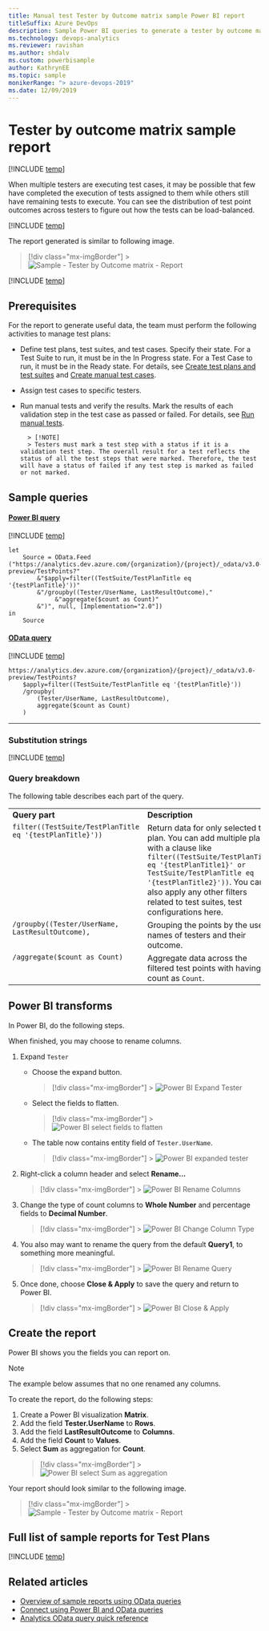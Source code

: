 ```yaml
---
title: Manual test Tester by Outcome matrix sample Power BI report
titleSuffix: Azure DevOps
description: Sample Power BI queries to generate a tester by outcome matrix report
ms.technology: devops-analytics
ms.reviewer: ravishan
ms.author: shdalv
ms.custom: powerbisample
author: KathrynEE
ms.topic: sample
monikerRange: "> azure-devops-2019"
ms.date: 12/09/2019
---
```


# Tester by outcome matrix sample report

[!INCLUDE [temp](../includes/version-azure-devops-cloud.md)]

When multiple testers are executing test cases, it may be possible that few have completed the execution of tests assigned to them while others still have remaining tests to execute. You can see the distribution of test point outcomes across testers to figure out how the tests can be load-balanced.

[!INCLUDE [temp](includes/preview-note.md)]

The report generated is similar to following image.

> [!div class="mx-imgBorder"] > ![Sample - Tester by Outcome matrix - Report](media/odatapowerbi-testerbyoutcome.png)

[!INCLUDE [temp](includes/sample-required-reading.md)]

## Prerequisites

For the report to generate useful data, the team must perform the following activities to manage test plans:

- Define test plans, test suites, and test cases. Specify their state. For a Test Suite to run, it must be in the In Progress state. For a Test Case to run, it must be in the Ready state. For details, see [Create test plans and test suites](../../test/create-a-test-plan.md) and [Create manual test cases](../../test/create-test-cases.md).
- Assign test cases to specific testers.
- Run manual tests and verify the results. Mark the results of each validation step in the test case as passed or failed. For details, see [Run manual tests](../../test/run-manual-tests.md).

      	> [!NOTE]
      	> Testers must mark a test step with a status if it is a validation test step. The overall result for a test reflects the status of all the test steps that were marked. Therefore, the test will have a status of failed if any test step is marked as failed or not marked.

## Sample queries

#### [Power BI query](#tab/powerbi/)

[!INCLUDE [temp](includes/sample-powerbi-query.md)]

```
let
    Source = OData.Feed ("https://analytics.dev.azure.com/{organization}/{project}/_odata/v3.0-preview/TestPoints?"
        &"$apply=filter((TestSuite/TestPlanTitle eq '{testPlanTitle}'))"
        &"/groupby((Tester/UserName, LastResultOutcome),"
             &"aggregate($count as Count)"
        &")", null, [Implementation="2.0"])
in
    Source
```

#### [OData query](#tab/odata/)

[!INCLUDE [temp](includes/sample-odata-query.md)]

```
https://analytics.dev.azure.com/{organization}/{project}/_odata/v3.0-preview/TestPoints?
    $apply=filter((TestSuite/TestPlanTitle eq '{testPlanTitle}'))
    /groupby(
        (Tester/UserName, LastResultOutcome),
        aggregate($count as Count)
    )
```

---

### Substitution strings

[!INCLUDE [temp](includes/sample-query-substitutions-3.md)]

### Query breakdown

The following table describes each part of the query.

<table width="90%">
<tbody valign="top">
<tr><td width="25%"><b>Query part</b></td><td><b>Description</b></td><tr>
<tr><td><code>filter((TestSuite/TestPlanTitle eq '{testPlanTitle}')) </code></td><td>Return data for only selected test plan. You can add multiple plans with a clause like <code>filter((TestSuite/TestPlanTitle eq '{testPlanTitle1}' or TestSuite/TestPlanTitle eq '{testPlanTitle2}'))</code>. You can also apply any other filters related to test suites, test configurations here.</td><tr>
<tr><td><code>/groupby((Tester/UserName, LastResultOutcome),</code></td><td>Grouping the points by the user names of testers and their outcome.</td><tr>
<tr><td><code>/aggregate($count as Count)</code></td><td>Aggregate data across the filtered test points with having count as <code>Count</code>.</td><tr>
</tbody>
</table>

## Power BI transforms

In Power BI, do the following steps.

When finished, you may choose to rename columns.

1. Expand <code>Tester</code>

   - Choose the expand button.

     > [!div class="mx-imgBorder"] > ![Power BI Expand Tester](media/powerbi-expand-tester.png)

   - Select the fields to flatten.

     > [!div class="mx-imgBorder"] > ![Power BI select fields to flatten](media/powerbi-tester-flatten.png)

   - The table now contains entity field of <code>Tester.UserName</code>.

     > [!div class="mx-imgBorder"] > ![Power BI expanded tester](media/powerbi-expanded-tester.png)

1. Right-click a column header and select **Rename...**

   > [!div class="mx-imgBorder"] > ![Power BI Rename Columns](media/powerbi-rename-columns.png)

1. Change the type of count columns to **Whole Number** and percentage fields to **Decimal Number**.

   > [!div class="mx-imgBorder"] > ![Power BI Change Column Type](media/powerbi-change-column-type.png)

1. You also may want to rename the query from the default **Query1**, to something more meaningful.

   > [!div class="mx-imgBorder"] > ![Power BI Rename Query](media/powerbi-rename-query.png)

1. Once done, choose **Close & Apply** to save the query and return to Power BI.

   > [!div class="mx-imgBorder"] > ![Power BI Close & Apply](media/powerbi-close-apply.png)

## Create the report

Power BI shows you the fields you can report on.

> [!NOTE]  
> The example below assumes that no one renamed any columns.

To create the report, do the following steps:

1. Create a Power BI visualization **Matrix**.
1. Add the field **Tester.UserName** to **Rows**.
1. Add the field **LastResultOutcome** to **Columns**.
1. Add the field **Count** to **Values**.
1. Select **Sum** as aggregation for **Count**.
   > [!div class="mx-imgBorder"] > ![Power BI select Sum as aggregation](media/powerbi-sum-aggregation.png)

Your report should look similar to the following image.

> [!div class="mx-imgBorder"] > ![Sample - Tester by Outcome matrix - Report](media/odatapowerbi-testerbyoutcome.png)

## Full list of sample reports for Test Plans

[!INCLUDE [temp](includes/sample-full-list-test-plans.md)]

## Related articles

- [Overview of sample reports using OData queries](/azure/devops/report/powerbi/sample-odata-overview)
- [Connect using Power BI and OData queries](/azure/devops/report/powerbi/odataquery-connect)
- [Analytics OData query quick reference](/azure/devops/report/extend-analytics/quick-ref)
